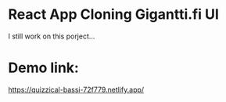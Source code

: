 # React App Cloning Gigantti.fi UI
I still work on this porject...

# Demo link:
https://quizzical-bassi-72f779.netlify.app/

